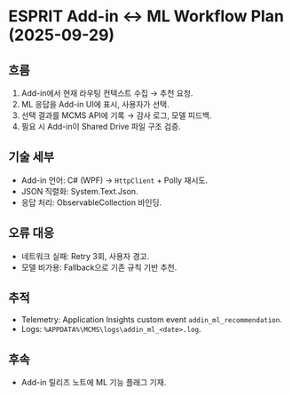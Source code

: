 # ESPRIT Add-in ↔ ML Workflow Plan (2025-09-29)

## 흐름
1. Add-in에서 현재 라우팅 컨텍스트 수집 → 추천 요청.
2. ML 응답을 Add-in UI에 표시, 사용자가 선택.
3. 선택 결과를 MCMS API에 기록 → 감사 로그, 모델 피드백.
4. 필요 시 Add-in이 Shared Drive 파일 구조 검증.

## 기술 세부
- Add-in 언어: C# (WPF) → `HttpClient` + Polly 재시도.
- JSON 직렬화: System.Text.Json.
- 응답 처리: ObservableCollection 바인딩.

## 오류 대응
- 네트워크 실패: Retry 3회, 사용자 경고.
- 모델 비가용: Fallback으로 기존 규칙 기반 추천.

## 추적
- Telemetry: Application Insights custom event `addin_ml_recommendation`.
- Logs: `%APPDATA%\MCMS\logs\addin_ml_<date>.log`.

## 후속
- Add-in 릴리즈 노트에 ML 기능 플래그 기재.
